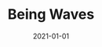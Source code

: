 ---
discogs_id: 21240643
discogs_master_id: 2408380
title: Being Waves
artists: ['Kinkajous']
date: 2021-01-01
genre: ['Electronic', 'Jazz']
image: Being Waves-21240643.jpg
label: Running Circle
country: UK
styles: ['Contemporary Jazz']
video: https://www.youtube.com/watch?v=baSsJLyiBqk
category: Ambient Jazz
---